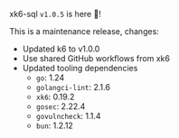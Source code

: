 xk6-sql `v1.0.5` is here 🎉!

This is a maintenance release, changes:

- Updated k6 to v1.0.0
- Use shared GitHub workflows from xk6
- Updated tooling dependencies
  - `go`: 1.24
  - `golangci-lint`: 2.1.6
  - `xk6`: 0.19.2
  - `gosec`: 2.22.4
  - `govulncheck`: 1.1.4
  - `bun`: 1.2.12
